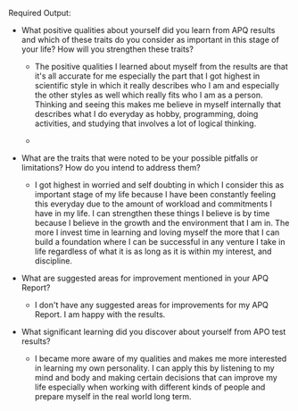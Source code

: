 
Required Output:

- ﻿﻿What positive qualities about yourself did you learn from APQ results and which of these traits do you consider as important in this stage of your life? How will you strengthen these traits?

	- The positive qualities I learned about myself from the results are that it's all accurate for me especially the part that I got highest in scientific style in which it really describes who I am and especially the other styles as well which really fits who I am as a person. Thinking and seeing this makes me believe in myself internally that describes what I do everyday as hobby, programming, doing activities, and studying that involves a lot of logical thinking.
 
	- 
	

- ﻿﻿What are the traits that were noted to be your possible pitfalls or limitations? How do you intend to address them?
	- I got highest in worried and self doubting in which I consider this as important stage of my life because I have been constantly feeling this everyday due to the amount of workload and commitments I have in my life. I can strengthen these things I believe is by time because I believe in the growth and the environment that I am in. The more I invest time in learning and loving myself the more that I can build a foundation where I can be successful in any venture I take in life regardless of what it is as long as it is within my interest, and discipline.


- ﻿﻿What are suggested areas for improvement mentioned in your APQ Report?
	- I don't have any suggested areas for improvements for my APQ Report. I am happy with the results.

- ﻿﻿What significant learning did you discover about yourself from APO test results?
	- I became more aware of my qualities and makes me more interested in learning my own personality. I can apply this by listening to my mind and body and making certain decisions that can improve my life especially when working with different kinds of people and prepare myself in the real world long term.



